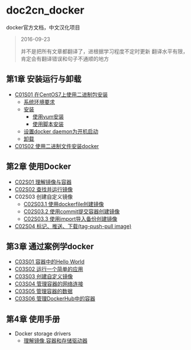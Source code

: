 # doc2cn_docker
docker官方文档，中文汉化项目


> 2016-09-23
>
> 并不是把所有文章都翻译了，进根据学习程度不定时更新
> 翻译水平有限，肯定会有翻译错误和句子不通顺的地方



## 第1章 安装运行与卸载
+ [C01S01 在CentOS7上使用二进制包安装](./chapter01/01-install-docker-with-centos.md)
  + [系统环境要求](./chapter01/01-install-docker-with-centos.md#系统环境要求)
  + [安装](./chapter01/01-install-docker-with-centos.md#安装)
    + [使用yum安装](./chapter01/01-install-docker-with-centos.md#使用yum安装)
    + [使用脚本安装](./chapter01/01-install-docker-with-centos.md#使用脚本安装)
  + [设置docker daemon为开机启动](./chapter01/01-install-docker-with-centos.md#设置docker-daemon为开机启动)
  + [卸载](./chapter01/01-install-docker-with-centos.md#卸载)
+ [C01S02 使用二进制文件安装docker](./chapter01/02-installation-from-binaries.md)


## 第2章 使用Docker
+ [C02S01 理解镜像与容器](./chapter02/01-learn-about-images-containers.md)
+ [C02S02 查找并运行镜像](./chapter02/02-find-and-run-the-whalesay-image.md)
+ C02S03 创建自定义镜像
  + [C02S03.1 使用dockerfile创建镜像](./chapter02/03-build-your-own-image-with-dockerfile.md)
  + [C02S03.2 使用commit提交容器创建镜像](./chapter02/03-build-your-own-image-with-commit.md)
  + [C02S03.3 使用import导入备份创建镜像](./chapter02/03-build-your-own-image-with-import.md)
+ [C02S04 标记、推送、下载(tag-push-pull image)](./chapter02/04-tag-push-and-pull-your-image.md)


## 第3章 通过案例学docker
+ [C03S01 容器中的Hello World](./chapter03/01-hello-world-in-a-container.md)
+ [C03S02 运行一个简单的应用](./chapter03/02-run-a-simple-application.md)
+ [C03S03 创建自定义镜像](./chapter03/03-build-your-own-images.md)
+ [C03S04 管理容器的网络连接](./chapter03/04-network-containers.md)
+ [C03S05 管理容器的数据](./chapter03/05-manage-data-in-containers.md)
+ [C03S06 管理DockerHub中的容器](./chapter03/06-store-images-on-docker-hub.md)


## 第4章 使用手册
+ Docker storage drivers
  + [理解镜像,容器和存储驱动器](./chapter04/docker_storage_drivers/understand-images-containers-and-storage-drivers.md)
